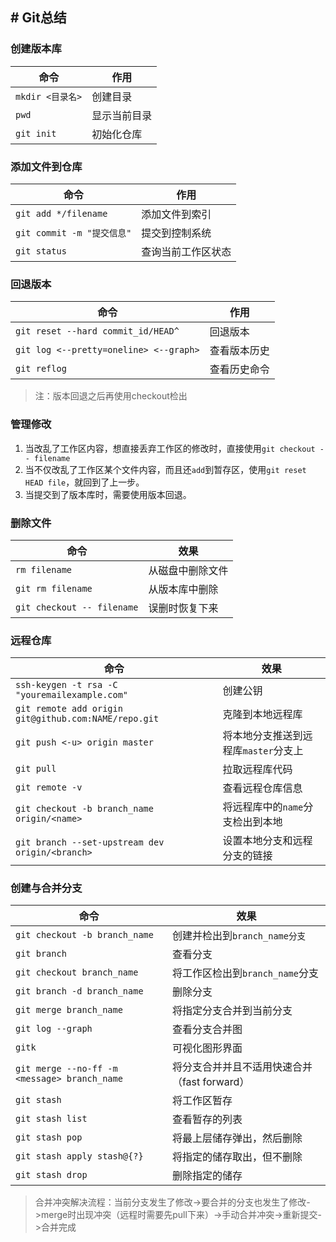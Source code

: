 ﻿﻿﻿﻿﻿﻿﻿﻿﻿﻿﻿﻿﻿﻿﻿﻿# Git总结---### 创建版本库| 命令 | 作用 ||------|------||`mkdir <目录名>`|创建目录||`pwd`|显示当前目录||`git init`| 初始化仓库 |### 添加文件到仓库|命令|作用||------|------||`git add */filename`|添加文件到索引||`git commit -m "提交信息"`|提交到控制系统||`git status` |查询当前工作区状态|### 回退版本|命令|作用||---|---||`git reset --hard commit_id/HEAD^`|回退版本||`git log <--pretty=oneline> <--graph>`|查看版本历史||`git reflog`|查看历史命令|> 注：版本回退之后再使用checkout检出### 管理修改1. 当改乱了工作区内容，想直接丢弃工作区的修改时，直接使用`git checkout -- filename`2. 当不仅改乱了工作区某个文件内容，而且还`add`到暂存区，使用`git reset HEAD file`，就回到了上一步。3. 当提交到了版本库时，需要使用版本回退。### 删除文件|命令|效果||---|---||`rm filename`|从磁盘中删除文件||`git rm filename`|从版本库中删除||`git checkout -- filename`|误删时恢复下来|### 远程仓库|命令|效果||---|---||`ssh-keygen -t rsa -C "youremailexample.com"`|创建公钥||`git remote add origin git@github.com:NAME/repo.git`|克隆到本地远程库||`git push <-u> origin master`|将本地分支推送到远程库`master`分支上||`git pull`|拉取远程库代码||`git remote -v`|查看远程仓库信息||`git checkout -b branch_name origin/<name>`|将远程库中的`name`分支检出到本地||`git branch --set-upstream dev origin/<branch>`|设置本地分支和远程分支的链接|### 创建与合并分支|命令|效果||------|------||`git checkout -b branch_name`|创建并检出到`branch_name分支`||`git branch`|查看分支||`git checkout branch_name`|将工作区检出到`branch_name`分支||`git branch -d branch_name`|删除分支||`git merge branch_name`|将指定分支合并到当前分支||`git log --graph`|查看分支合并图||`gitk`|可视化图形界面||`git merge --no-ff -m <message> branch_name`|将分支合并并且不适用快速合并（fast forward）||`git stash`|将工作区暂存||`git stash list`|查看暂存的列表||`git stash pop`|将最上层储存弹出，然后删除||`git stash apply stash@{?}`|将指定的储存取出，但不删除||`git stash drop`|删除指定的储存|> 合并冲突解决流程：当前分支发生了修改->要合并的分支也发生了修改->merge时出现冲突（远程时需要先pull下来）->手动合并冲突->重新提交->合并完成